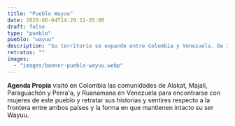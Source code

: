 ```yaml
---
title: "Pueblo Wayuu"
date: 2020-06-04T14:29:11-05:00
draft: false
type: "pueblo"
pueblo: "wayuu"
description: "Su territorio se expande entre Colombia y Venezuela. De 380.460 personas reconocidas como Wayuu, 197.140 son Jieyuu (mujeres). Este pueblo concibe la figura de la mujer como eje fundamental para la continuidad de la memoria desde la línea matrilineal."
retratos: ""
images:
  - "images/banner-pueblo-wayuu.webp"
---
```


**Agenda Propia** visitó en Colombia las comunidades de Alakat, Majali, Paraguachón y Perra'a, y Ruanamana en Venezuela para encontrarse con mujeres de este pueblo y retratar sus historias y sentires respecto a la frontera entre ambos países y la forma en que mantienen intacto su ser Wayuu.
